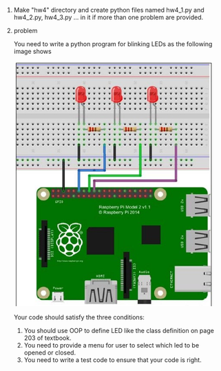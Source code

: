 1. Make "hw4" directory and create python files named hw4_1.py and hw4_2.py, hw4_3.py ... in it if more than one problem are provided.
2. problem

    You need to write a python program for blinking LEDs as the following image shows 
    
    <img src="imgs/three_leds.jpg" alt="push button">
    
    Your code should satisfy the three conditions:
    
    1. You should use OOP to define LED like the class definition on page 203 of textbook.
    2. You need to provide a menu for user to select which led to be opened or closed.
    3. You need to write a test code to ensure that your code is right.
  
